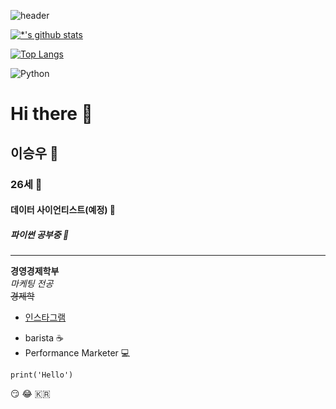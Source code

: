 ![header](https://capsule-render.vercel.app/api?type=wave&color=auto&height=300&section=header&text=깃허브%20특강&fontSize=90)

[![*'s github stats](https://github-readme-stats.vercel.app/api?username=musiclip)](https://github.com/musiclip)

[![Top Langs](https://github-readme-stats.vercel.app/api/top-langs/?username=musiclip)](https://github.com/musiclip/github-readme-stats)

![Python](https://img.shields.io/badge/-Python-007396?style=flat&logo=Java&logoColor=ffffff)
# Hi there 👋
## 이승우 👋
### 26세 👋
#### 데이터 사이언티스트(예정) 👋
##### 파이썬 공부중 👋
---
**경영경제학부** <br>
*마케팅 전공* <br>
~~경제학~~ <br>
* [인스타그램](https://www.instagram.com/dlttmd)
- barista ☕
- Performance Marketer 💻

```
print('Hello')
```
:smirk:
:joy:
🇰🇷
